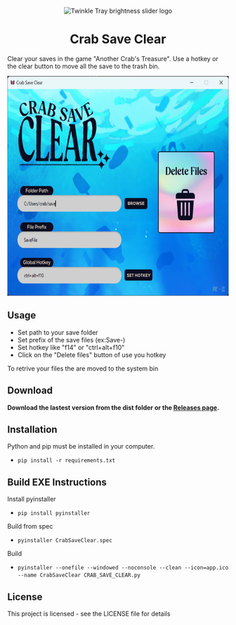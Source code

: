 <p align="center">
  <img src="app.ico" width="128px" height="128px" alt="Twinkle Tray brightness slider logo">
</p>
<h1 align="center">Crab Save Clear</h1>

Clear your saves in the game "Another Crab's Treasure". Use a hotkey or the clear button to move all the save to the trash bin.

<p align="center">
  <img width="700px" height="500px" src="preview.png" alt="preview of the app on windows" />
</p>

## Usage

- Set path to your save folder
- Set prefix of the save files (ex:Save-)
- Set hotkey like "f14" or "ctrl+alt+f10"
- Click on the "Delete files" button of use you hotkey

To retrive your files the are moved to the system bin

## Download

**Download the lastest version from the dist folder or the [Releases page](https://github.com/PaoZDev/CrabSaveClear/releases).**


## Installation

Python and pip must be installed in your computer.

- `pip install -r requirements.txt`

## Build EXE Instructions

Install pyinstaller
- `pip install pyinstaller`

Build from spec
- `pyinstaller CrabSaveClear.spec`

Build
- `pyinstaller --onefile --windowed --noconsole --clean --icon=app.ico --name CrabSaveClear CRAB_SAVE_CLEAR.py`

## License
This project is licensed - see the LICENSE file for details